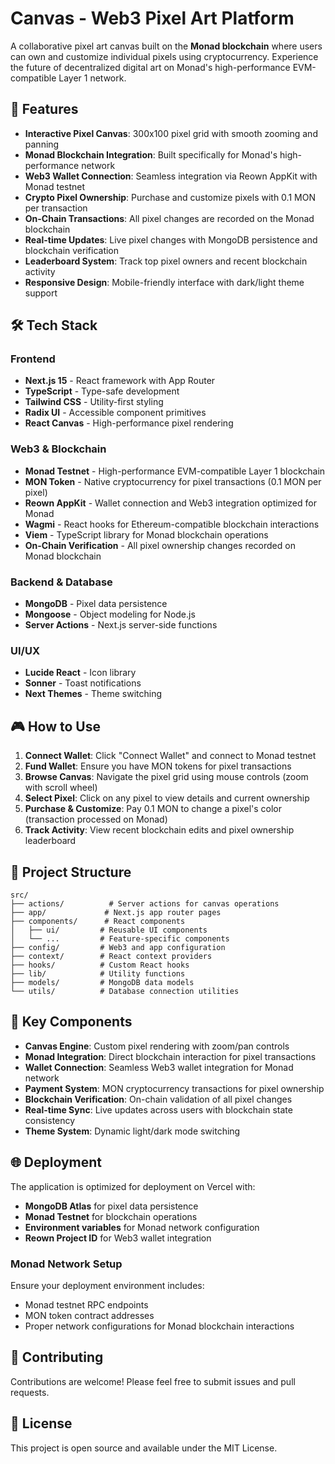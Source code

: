# Canvas - Web3 Pixel Art Platform

A collaborative pixel art canvas built on the **Monad blockchain** where users can own and customize individual pixels using cryptocurrency. Experience the future of decentralized digital art on Monad's high-performance EVM-compatible Layer 1 network.

## 🎨 Features

- **Interactive Pixel Canvas**: 300x100 pixel grid with smooth zooming and panning
- **Monad Blockchain Integration**: Built specifically for Monad's high-performance network
- **Web3 Wallet Connection**: Seamless integration via Reown AppKit with Monad testnet
- **Crypto Pixel Ownership**: Purchase and customize pixels with 0.1 MON per transaction
- **On-Chain Transactions**: All pixel changes are recorded on the Monad blockchain
- **Real-time Updates**: Live pixel changes with MongoDB persistence and blockchain verification
- **Leaderboard System**: Track top pixel owners and recent blockchain activity
- **Responsive Design**: Mobile-friendly interface with dark/light theme support

## 🛠 Tech Stack

### Frontend

- **Next.js 15** - React framework with App Router
- **TypeScript** - Type-safe development
- **Tailwind CSS** - Utility-first styling
- **Radix UI** - Accessible component primitives
- **React Canvas** - High-performance pixel rendering

### Web3 & Blockchain

- **Monad Testnet** - High-performance EVM-compatible Layer 1 blockchain
- **MON Token** - Native cryptocurrency for pixel transactions (0.1 MON per pixel)
- **Reown AppKit** - Wallet connection and Web3 integration optimized for Monad
- **Wagmi** - React hooks for Ethereum-compatible blockchain interactions
- **Viem** - TypeScript library for Monad blockchain operations
- **On-Chain Verification** - All pixel ownership changes recorded on Monad blockchain

### Backend & Database

- **MongoDB** - Pixel data persistence
- **Mongoose** - Object modeling for Node.js
- **Server Actions** - Next.js server-side functions

### UI/UX

- **Lucide React** - Icon library
- **Sonner** - Toast notifications
- **Next Themes** - Theme switching

## 🎮 How to Use

1. **Connect Wallet**: Click "Connect Wallet" and connect to Monad testnet
2. **Fund Wallet**: Ensure you have MON tokens for pixel transactions
3. **Browse Canvas**: Navigate the pixel grid using mouse controls (zoom with scroll wheel)
4. **Select Pixel**: Click on any pixel to view details and current ownership
5. **Purchase & Customize**: Pay 0.1 MON to change a pixel's color (transaction processed on Monad)
6. **Track Activity**: View recent blockchain edits and pixel ownership leaderboard

## 📁 Project Structure

```
src/
├── actions/          # Server actions for canvas operations
├── app/             # Next.js app router pages
├── components/      # React components
│   ├── ui/         # Reusable UI components
│   └── ...         # Feature-specific components
├── config/         # Web3 and app configuration
├── context/        # React context providers
├── hooks/          # Custom React hooks
├── lib/            # Utility functions
├── models/         # MongoDB data models
└── utils/          # Database connection utilities
```

## 🔧 Key Components

- **Canvas Engine**: Custom pixel rendering with zoom/pan controls
- **Monad Integration**: Direct blockchain interaction for pixel transactions
- **Wallet Connection**: Seamless Web3 wallet integration for Monad network
- **Payment System**: MON cryptocurrency transactions for pixel ownership
- **Blockchain Verification**: On-chain validation of all pixel changes
- **Real-time Sync**: Live updates across users with blockchain state consistency
- **Theme System**: Dynamic light/dark mode switching

## 🌐 Deployment

The application is optimized for deployment on Vercel with:

- **MongoDB Atlas** for pixel data persistence
- **Monad Testnet** for blockchain operations
- **Environment variables** for Monad network configuration
- **Reown Project ID** for Web3 wallet integration

### Monad Network Setup

Ensure your deployment environment includes:

- Monad testnet RPC endpoints
- MON token contract addresses
- Proper network configurations for Monad blockchain interactions

## 🤝 Contributing

Contributions are welcome! Please feel free to submit issues and pull requests.

## 📄 License

This project is open source and available under the MIT License.
